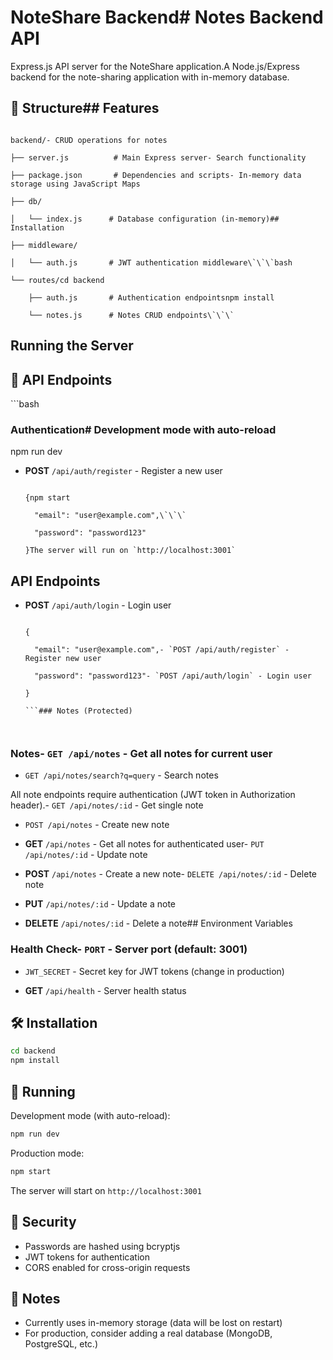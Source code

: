 # NoteShare Backend# Notes Backend API



Express.js API server for the NoteShare application.A Node.js/Express backend for the note-sharing application with in-memory database.



## 📁 Structure## Features



```- User authentication (register/login) with JWT

backend/- CRUD operations for notes

├── server.js          # Main Express server- Search functionality

├── package.json       # Dependencies and scripts- In-memory data storage using JavaScript Maps

├── db/

│   └── index.js      # Database configuration (in-memory)## Installation

├── middleware/

│   └── auth.js       # JWT authentication middleware\`\`\`bash

└── routes/cd backend

    ├── auth.js       # Authentication endpointsnpm install

    └── notes.js      # Notes CRUD endpoints\`\`\`

```

## Running the Server

## 🚀 API Endpoints

\`\`\`bash

### Authentication# Development mode with auto-reload

npm run dev

- **POST** `/api/auth/register` - Register a new user

  ```json# Production mode

  {npm start

    "email": "user@example.com",\`\`\`

    "password": "password123"

  }The server will run on `http://localhost:3001`

  ```

## API Endpoints

- **POST** `/api/auth/login` - Login user

  ```json### Authentication

  {

    "email": "user@example.com",- `POST /api/auth/register` - Register new user

    "password": "password123"- `POST /api/auth/login` - Login user

  }

  ```### Notes (Protected)



### Notes- `GET /api/notes` - Get all notes for current user

- `GET /api/notes/search?q=query` - Search notes

All note endpoints require authentication (JWT token in Authorization header).- `GET /api/notes/:id` - Get single note

- `POST /api/notes` - Create new note

- **GET** `/api/notes` - Get all notes for authenticated user- `PUT /api/notes/:id` - Update note

- **POST** `/api/notes` - Create a new note- `DELETE /api/notes/:id` - Delete note

- **PUT** `/api/notes/:id` - Update a note

- **DELETE** `/api/notes/:id` - Delete a note## Environment Variables



### Health Check- `PORT` - Server port (default: 3001)

- `JWT_SECRET` - Secret key for JWT tokens (change in production)

- **GET** `/api/health` - Server health status

## 🛠️ Installation

```bash
cd backend
npm install
```

## 🚀 Running

Development mode (with auto-reload):
```bash
npm run dev
```

Production mode:
```bash
npm start
```

The server will start on `http://localhost:3001`

## 🔐 Security

- Passwords are hashed using bcryptjs
- JWT tokens for authentication
- CORS enabled for cross-origin requests

## 📝 Notes

- Currently uses in-memory storage (data will be lost on restart)
- For production, consider adding a real database (MongoDB, PostgreSQL, etc.)
